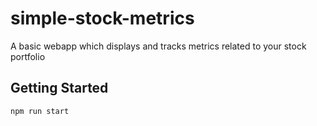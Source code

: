 # simple-stock-metrics
A basic webapp which displays and tracks metrics related to your stock portfolio

## Getting Started
```
npm run start
```
